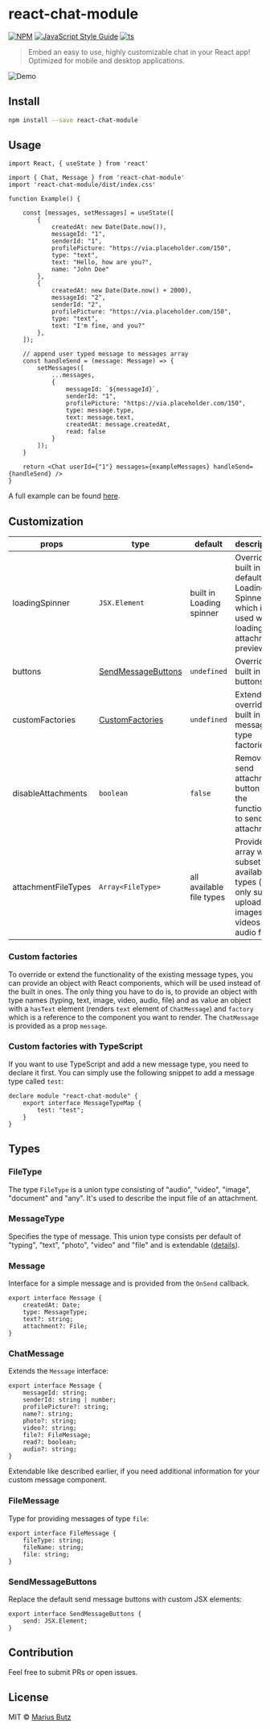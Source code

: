 # react-chat-module

[![NPM](https://img.shields.io/npm/v/react-chat-module.svg)](https://www.npmjs.com/package/react-chat-module)
[![JavaScript Style Guide](https://img.shields.io/badge/code_style-standard-brightgreen.svg)](https://standardjs.com)
[![ts](https://badgen.net/badge/-/TypeScript?icon=typescript&label&labelColor=blue&color=555555)](http://typescriptlang.org/)

> Embed an easy to use, highly customizable chat in your React app! Optimized for mobile and desktop applications.

![Demo](https://user-images.githubusercontent.com/2772553/114227151-e14b5a00-9974-11eb-8ae5-fdf6d2d6603c.gif)


## Install

```bash
npm install --save react-chat-module
```

## Usage

```tsx
import React, { useState } from 'react'

import { Chat, Message } from 'react-chat-module'
import 'react-chat-module/dist/index.css'

function Example() {

    const [messages, setMessages] = useState([
        {
            createdAt: new Date(Date.now()),
            messageId: "1",
            senderId: "1",
            profilePicture: "https://via.placeholder.com/150",
            type: "text",
            text: "Hello, how are you?",
            name: "John Doe"
        },
        {
            createdAt: new Date(Date.now() + 2000),
            messageId: "2",
            senderId: "2",
            profilePicture: "https://via.placeholder.com/150",
            type: "text",
            text: "I'm fine, and you?"
        },
    ]);

    // append user typed message to messages array
    const handleSend = (message: Message) => {
        setMessages([
            ...messages,
            {
                messageId: `${messageId}`,
                senderId: "1",
                profilePicture: "https://via.placeholder.com/150",
                type: message.type,
                text: message.text,
                createdAt: message.createdAt,
                read: false
            }
        ]);
    }

    return <Chat userId={"1"} messages={exampleMessages} handleSend={handleSend} />
}
```

A full example can be found [here](example/src/App.tsx).

## Customization
| props                 | type                                  |  default                  | descriptions
| ---------             | ------------------------------------- | -----------               | ------------
| loadingSpinner        | ```JSX.Element```                     | built in Loading spinner  | Override the built in default Loading Spinner which is used while loading the attachment preview
| buttons               | [SendMessageButtons]()                | ```undefined```           | Override the built in buttons
| customFactories       | [CustomFactories](#custom-factories)  | ```undefined```           | Extend or override the built in message type factories
| disableAttachments    | ```boolean```                         | ```false```               | Remove the send attachment button and the functionality to send attachments
| attachmentFileTypes   | ```Array<FileType>```                 | all available file types  | Provide an array with a subset of available file types (e.g. only support uploading of images, videos and audio files)

### Custom factories
To override or extend the functionality of the existing message types, you can provide an object with React components, which will be used instead of the built in ones.
The only thing you have to do is, to provide an object with type names (typing, text, image, video, audio, file) and as value an object with
a ```hasText``` element (renders ```text``` element of ```ChatMessage```) and ```factory``` which is a reference to the component you want to render.
The ```ChatMessage``` is provided as a prop ```message```.

### Custom factories with TypeScript
If you want to use TypeScript and add a new message type, you need to declare it first. You can simply use the following snippet to add
a message type called ```test```:
```tsx
declare module "react-chat-module" {
    export interface MessageTypeMap {
        test: "test";
    }
}
```

## Types
### FileType
The type ```FileType``` is a union type consisting of "audio", "video", "image", "document" and "any". It's used to describe the input file of an attachment.
### MessageType
Specifies the type of message. This union type consists per default of "typing", "text", "photo", "video" and "file" and is extendable ([details](#custom-factories-with-typescript)).
### Message
Interface for a simple message and is provided from the ```OnSend``` callback.
```tsx
export interface Message {
    createdAt: Date;
    type: MessageType;
    text?: string;
    attachment?: File;
}
```
### ChatMessage
Extends the ```Message``` interface:
```tsx
export interface Message {
    messageId: string;
    senderId: string | number;
    profilePicture?: string;
    name?: string;
    photo?: string;
    video?: string;
    file?: FileMessage;
    read?: boolean;
    audio?: string;
}
```
Extendable like described earlier, if you need additional information for your custom message component.
### FileMessage
Type for providing messages of type ```file```:
```tsx
export interface FileMessage {
    fileType: string;
    fileName: string;
    file: string;
}
```
### SendMessageButtons
Replace the default send message buttons with custom JSX elements:
```tsx
export interface SendMessageButtons {
    send: JSX.Element;
}
```

## Contribution
Feel free to submit PRs or open issues.

## License

MIT © [Marius Butz](https://github.com/mbpictures)

